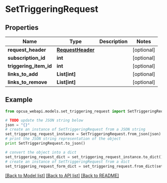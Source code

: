 # SetTriggeringRequest


## Properties
Name | Type | Description | Notes
------------ | ------------- | ------------- | -------------
**request_header** | [**RequestHeader**](RequestHeader.md) |  | [optional] 
**subscription_id** | **int** |  | [optional] 
**triggering_item_id** | **int** |  | [optional] 
**links_to_add** | **List[int]** |  | [optional] 
**links_to_remove** | **List[int]** |  | [optional] 

## Example

```python
from opcua_webapi.models.set_triggering_request import SetTriggeringRequest

# TODO update the JSON string below
json = "{}"
# create an instance of SetTriggeringRequest from a JSON string
set_triggering_request_instance = SetTriggeringRequest.from_json(json)
# print the JSON string representation of the object
print SetTriggeringRequest.to_json()

# convert the object into a dict
set_triggering_request_dict = set_triggering_request_instance.to_dict()
# create an instance of SetTriggeringRequest from a dict
set_triggering_request_form_dict = set_triggering_request.from_dict(set_triggering_request_dict)
```
[[Back to Model list]](../README.md#documentation-for-models) [[Back to API list]](../README.md#documentation-for-api-endpoints) [[Back to README]](../README.md)


